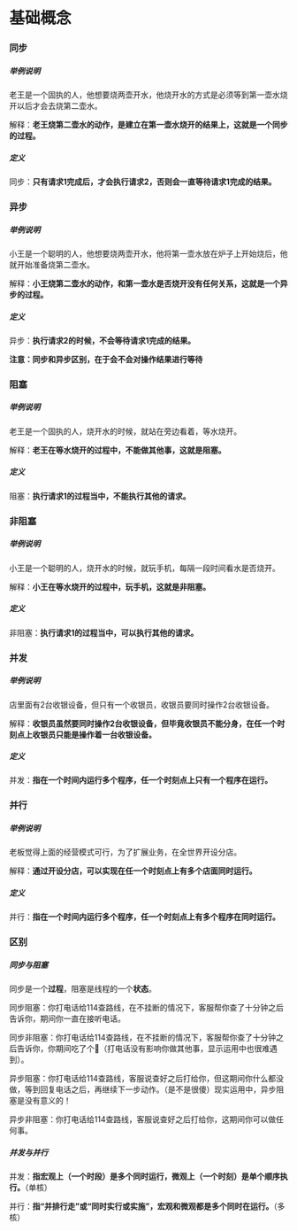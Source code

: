# 基础概念

### 同步

##### 举例说明

老王是一个固执的人，他想要烧两壶开水，他烧开水的方式是必须等到第一壶水烧开以后才会去烧第二壶水。

解释：**老王烧第二壶水的动作，是建立在第一壶水烧开的结果上，这就是一个同步的过程。**

##### 定义

同步：**只有请求1完成后，才会执行请求2，否则会一直等待请求1完成的结果。**

### 异步

##### 举例说明

小王是一个聪明的人，他想要烧两壶开水，他将第一壶水放在炉子上开始烧后，他就开始准备烧第二壶水。

解释：**小王烧第二壶水的动作，和第一壶水是否烧开没有任何关系，这就是一个异步的过程。**

##### 定义

异步：**执行请求2的时候，不会等待请求1完成的结果。**

**注意：同步和异步区别，在于会不会对操作结果进行等待**

### 阻塞

##### 举例说明

老王是一个固执的人，烧开水的时候，就站在旁边看着，等水烧开。

解释：**老王在等水烧开的过程中，不能做其他事，这就是阻塞。**

##### 定义

阻塞：**执行请求1的过程当中，不能执行其他的请求。**

### 非阻塞

##### 举例说明

小王是一个聪明的人，烧开水的时候，就玩手机，每隔一段时间看水是否烧开。

解释：**小王在等水烧开的过程中，玩手机，这就是非阻塞。**

##### 定义

非阻塞：**执行请求1的过程当中，可以执行其他的请求。**

### 并发

##### 举例说明

店里面有2台收银设备，但只有一个收银员，收银员要同时操作2台收银设备。

解释：**收银员虽然要同时操作2台收银设备，但毕竟收银员不能分身，在任一个时刻点上收银员只能是操作着一台收银设备。**

##### 定义

并发：**指在一个时间内运行多个程序，任一个时刻点上只有一个程序在运行。**

### 并行

##### 举例说明

老板觉得上面的经营模式可行，为了扩展业务，在全世界开设分店。

解释：**通过开设分店，可以实现在任一个时刻点上有多个店面同时运行。**

##### 定义

并行：**指在一个时间内运行多个程序，任一个时刻点上有多个程序在同时运行。**

### 区别

##### 同步与阻塞

同步是一个**过程**，阻塞是线程的一个**状态**。

同步阻塞：你打电话给114查路线，在不挂断的情况下，客服帮你查了十分钟之后告诉你，期间你一直在接听电话。

同步非阻塞：你打电话给114查路线，在不挂断的情况下，客服帮你查了十分钟之后告诉你，你期间吃了个🍉（打电话没有影响你做其他事，显示运用中也很难遇到）。

异步阻塞：你打电话给114查路线，客服说查好之后打给你，但这期间你什么都没做，等到回复电话之后，再继续下一步动作。（是不是很傻）现实运用中，异步阻塞是没有意义的！

异步非阻塞：你打电话给114查路线，客服说查好之后打给你，这期间你可以做任何事。

##### 并发与并行

并发：**指宏观上（一个时段）是多个同时运行，微观上（一个时刻）是单个顺序执行。**（单核）

并行：**指“并排行走”或“同时实行或实施”，宏观和微观都是多个同时在运行。**（多核）
